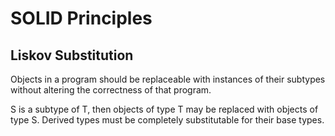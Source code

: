 ﻿# SOLID Principles

## Liskov Substitution

Objects in a program should be replaceable with instances of their subtypes without altering the correctness of that program.

S is a subtype of T, then objects of type T may be replaced with objects of type S. Derived types must be completely substitutable for their base types.